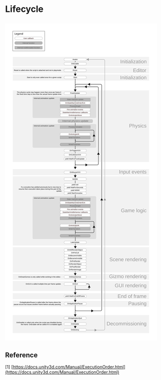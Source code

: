 # Lifecycle

## ![](../../.gitbook/assets/monobehaviour_flowchart.svg) 

## Reference

\[1\] [https://docs.unity3d.com/Manual/ExecutionOrder.html](https://docs.unity3d.com/Manual/ExecutionOrder.html)

